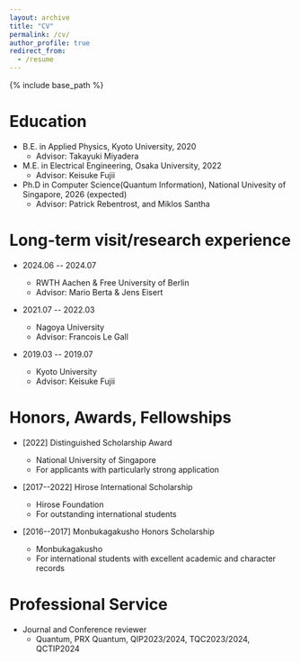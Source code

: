 ```yaml
---
layout: archive
title: "CV"
permalink: /cv/
author_profile: true
redirect_from:
  - /resume
---
```


{% include base_path %}

Education
======
* B.E. in Applied Physics, Kyoto University, 2020
  * Advisor: Takayuki Miyadera
* M.E. in Electrical Engineering, Osaka University, 2022
  * Advisor: Keisuke Fujii
* Ph.D in Computer Science(Quantum Information), National Univesity of Singapore, 2026 (expected)
  * Advisor: Patrick Rebentrost, and Miklos Santha

Long-term visit/research experience
======
* 2024.06 -- 2024.07
  * RWTH Aachen & Free University of Berlin
  * Advisor: Mario Berta & Jens Eisert
  
* 2021.07 -- 2022.03
  * Nagoya University
  * Advisor: Francois Le Gall

* 2019.03 -- 2019.07
  * Kyoto University
  * Advisor: Keisuke Fujii 
  

Honors, Awards, Fellowships
======
* [2022] Distinguished Scholarship Award
  * National University of Singapore
  * For applicants with particularly strong application

* [2017--2022] Hirose International Scholarship
  * Hirose Foundation
  * For outstanding international students

* [2016--2017] Monbukagakusho Honors Scholarship
  * Monbukagakusho
  * For international students with excellent academic and character records


Professional Service
======
* Journal and Conference reviewer
  * Quantum, PRX Quantum, QIP2023/2024, TQC2023/2024, QCTIP2024
